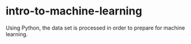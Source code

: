 # intro-to-machine-learning
Using Python, the data set is processed in order to prepare for machine learning. 
